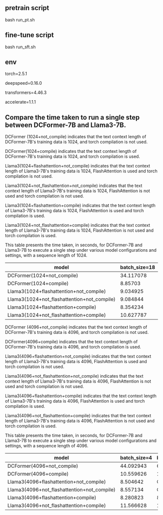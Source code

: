## pretrain script

bash run_pt.sh

## fine-tune script

bash run_sft.sh

## env

torch=2.5.1

deepspeed=0.16.0

transformers=4.46.3

accelerate=1.1.1



## Compare the time taken to run a single step between DCFormer-7B and Llama3-7B.

DCFormer (1024+not_compile) indicates that the text context length of DCFormer-7B's training data is 1024, and torch compilation is not used.

DCFormer(1024+compile) indicates that the text context length of DCFormer-7B's training data is 1024, and torch compilation is used.

Llama3(1024+flashattention+not_compile) indicates that the text context length of Llama3-7B's training data is 1024, FlashAttention is used and torch compilation is not used.

Llama3(1024+not_flashattention+not_compile) indicates that the text context length of Llama3-7B's training data is 1024, FlashAttention is not used and torch compilation is not used.

Llama3(1024+flashattention+compile) indicates that the text context length of Llama3-7B's training data is 1024, FlashAttention is used and torch compilation is used.

Llama3(1024+not_flashattention+compile) indicates that the text context length of Llama3-7B's training data is 1024, FlashAttention is not used and torch compilation is used.


This table presents the time taken, in seconds, for DCFormer-7B and Llama3-7B to execute a single step under various model configurations and settings, with a sequence length of 1024.

| model  | batch_size=18 | batch_size=20 | batch_size=24 | batch_size=26 | batch_size=28 | batch_size=30 |
| ------------- | ------------- | ------------- | ------------- | ------------- | ------------- | ------------- |
| DCFormer(1024+not_compile)  | 34.117078  | 37.062407  | 44.023241  | 47.245348  | 50.583633  | OOM  |
| DCFormer(1024+compile)  | 8.85703  | 9.354807  | 10.424255  | 10.774785  | 11.618008  | 12.062406  |
| Llama3(1024+flashattention+not_compile)  | 9.034925  | OOM  | OOM  | OOM  | OOM  | OOM  |
| Llama3(1024+not_flashattention+not_compile)  | 9.084844  | OOM  | OOM  | OOM  | OOM  | OOM  |
| Llama3(1024+flashattention+compile)  | 8.354234  | 8.520253  | 8.727508  | 8.875685  | 9.15617  | 9.414761  |
| Llama3(1024+not_flashattention+compile)  | 10.627787  | 11.019346  | 11.677852  | 12.094193  | 12.400657  | 12.730574  |

DCFormer (4096+not_compile) indicates that the text context length of DCFormer-7B's training data is 4096, and torch compilation is not used.

DCFormer(4096+compile) indicates that the text context length of DCFormer-7B's training data is 4096, and torch compilation is used.

Llama3(4096+flashattention+not_compile) indicates that the text context length of Llama3-7B's training data is 4096, FlashAttention is used and torch compilation is not used.

Llama3(4096+not_flashattention+not_compile) indicates that the text context length of Llama3-7B's training data is 4096, FlashAttention is not used and torch compilation is not used.

Llama3(4096+flashattention+compile) indicates that the text context length of Llama3-7B's training data is 4096, FlashAttention is used and torch compilation is used.

Llama3(4096+not_flashattention+compile) indicates that the text context length of Llama3-7B's training data is 4096, FlashAttention is not used and torch compilation is used.


This table presents the time taken, in seconds, for DCFormer-7B and Llama3-7B to execute a single step under various model configurations and settings, with a sequence length of 4096.


| model  | batch_size=4 | batch_size=6 | batch_size=8 |
| ------------- | ------------- | ------------- | ------------- |
| DCFormer(4096+not_compile)  | 44.092943  | 62.446753  | OOM  |
| DCFormer(4096+compile)  | 10.559626  | 13.794642  | OOM  |
| Llama3(4096+flashattention+not_compile)  | 8.504642  | OOM  | OOM  |
| Llama3(4096+not_flashattention+not_compile)  | 8.557134  | OOM  | OOM  |
| Llama3(4096+flashattention+compile)  | 8.280823  | 8.908348  | 10.217685  |
| Llama3(4096+not_flashattention+compile)  | 11.566628  | 13.628004  | 15.812723  |
